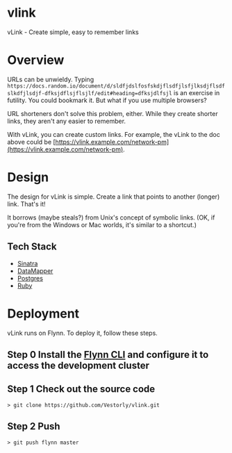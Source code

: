 # vlink
vLink - Create simple, easy to remember links

# Overview
URLs can be unwieldy. Typing `https://docs.random.io/document/d/sldfjdslfosfskdjflsdfjlsfjlksdjflsdfslkdfjlsdjf-dfksjdflsjflsjlf/edit#heading=dfksjdlfsjl`
is an exercise in futility. You could bookmark it. But what if you use multiple browsers?

URL shorteners don't solve this problem, either. While they create shorter links, they aren't any easier to remember.

With vLink, you can create custom links. For example, the vLink to the doc above could be
[https://vlink.example.com/network-pm](https://vlink.example.com/network-pm).

# Design
The design for vLink is simple. Create a link that points to another (longer) link. That's it!

It borrows (maybe steals?) from Unix's concept of symbolic links. (OK, if you're from the
Windows or Mac worlds, it's similar to a shortcut.)

## Tech Stack

- [Sinatra](http://www.sinatrarb.com)
- [DataMapper](http://datamapper.org/)
- [Postgres](https://www.postgresql.org/)
- [Ruby](https://www.ruby-lang.org/en/)

# Deployment
vLink runs on Flynn. To deploy it, follow these steps.

## Step 0 Install the [Flynn CLI](https://github.com/flynn/flynn) and configure it to access the development cluster

## Step 1 Check out the source code
```
> git clone https://github.com/Vestorly/vlink.git
```

## Step 2 Push
```
> git push flynn master
```
